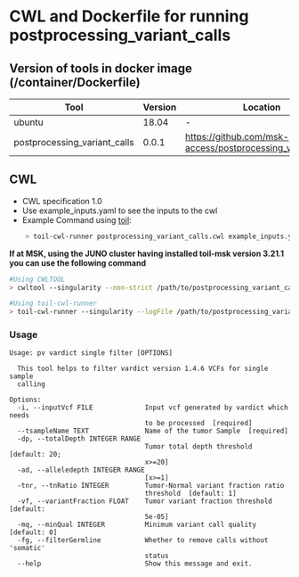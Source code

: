 # CWL and Dockerfile for running postprocessing_variant_calls

## Version of tools in docker image (/container/Dockerfile)

| Tool	| Version	| Location	|
|---	|---	|---	|
| ubuntu  	| 18.04  	|  -	|
| postprocessing_variant_calls  	| 0.0.1 	|  https://github.com/msk-access/postprocessing_variant_calls	|


## CWL

- CWL specification 1.0
- Use example_inputs.yaml to see the inputs to the cwl
- Example Command using [toil](https://toil.readthedocs.io):

```bash
    > toil-cwl-runner postprocessing_variant_calls.cwl example_inputs.yaml
```
**If at MSK, using the JUNO cluster having installed toil-msk version 3.21.1 you can use the following command**

```bash
#Using CWLTOOL
> cwltool --singularity --non-strict /path/to/postprocessing_variant_calls.cwl /path/to/inputs.yaml

#Using toil-cwl-runner
> toil-cwl-runner --singularity --logFile /path/to/postprocessing_variant_calls_toil.log  --jobStore /path/to/postprocessing_variant_calls_jobStore --batchSystem lsf --workDir /path/to/postprocessing_variant_calls_toil_log --outdir . --writeLogs /path/to/postprocessing_variant_calls_toil_log --logLevel DEBUG --stats --retryCount 2 --disableCaching --disableChaining --maxLogFileSize 20000000000 /path/to/postprocessing_variant_calls_0.7.17.cwl /path/to/inputs.yaml > postprocessing_variant_calls_toil.stdout 2> postprocessing_variant_calls_toil.stderr &
```

### Usage 

```
Usage: pv vardict single filter [OPTIONS]

  This tool helps to filter vardict version 1.4.6 VCFs for single sample
  calling

Options:
  -i, --inputVcf FILE             Input vcf generated by vardict which needs
                                  to be processed  [required]
  --tsampleName TEXT              Name of the tumor Sample  [required]
  -dp, --totalDepth INTEGER RANGE
                                  Tumor total depth threshold  [default: 20;
                                  x>=20]
  -ad, --alleledepth INTEGER RANGE
                                  [x>=1]
  -tnr, --tnRatio INTEGER         Tumor-Normal variant fraction ratio
                                  threshold  [default: 1]
  -vf, --variantFraction FLOAT    Tumor variant fraction threshold  [default:
                                  5e-05]
  -mq, --minQual INTEGER          Minimum variant call quality  [default: 0]
  -fg, --filterGermline           Whether to remove calls without 'somatic'
                                  status
  --help                          Show this message and exit.
``` 
